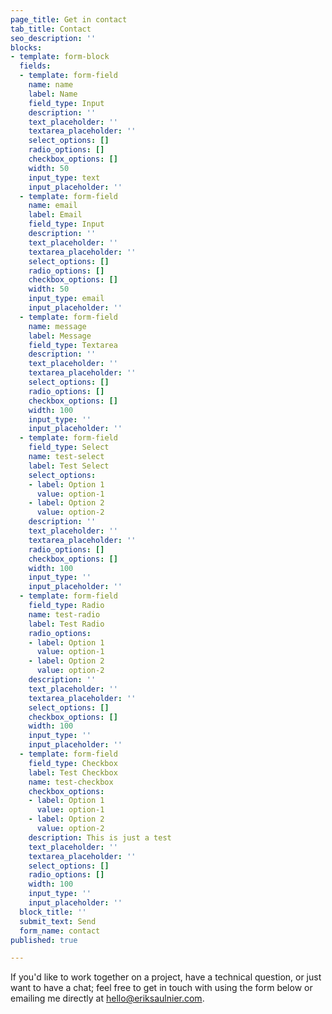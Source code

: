 ```yaml
---
page_title: Get in contact
tab_title: Contact
seo_description: ''
blocks:
- template: form-block
  fields:
  - template: form-field
    name: name
    label: Name
    field_type: Input
    description: ''
    text_placeholder: ''
    textarea_placeholder: ''
    select_options: []
    radio_options: []
    checkbox_options: []
    width: 50
    input_type: text
    input_placeholder: ''
  - template: form-field
    name: email
    label: Email
    field_type: Input
    description: ''
    text_placeholder: ''
    textarea_placeholder: ''
    select_options: []
    radio_options: []
    checkbox_options: []
    width: 50
    input_type: email
    input_placeholder: ''
  - template: form-field
    name: message
    label: Message
    field_type: Textarea
    description: ''
    text_placeholder: ''
    textarea_placeholder: ''
    select_options: []
    radio_options: []
    checkbox_options: []
    width: 100
    input_type: ''
    input_placeholder: ''
  - template: form-field
    field_type: Select
    name: test-select
    label: Test Select
    select_options:
    - label: Option 1
      value: option-1
    - label: Option 2
      value: option-2
    description: ''
    text_placeholder: ''
    textarea_placeholder: ''
    radio_options: []
    checkbox_options: []
    width: 100
    input_type: ''
    input_placeholder: ''
  - template: form-field
    field_type: Radio
    name: test-radio
    label: Test Radio
    radio_options:
    - label: Option 1
      value: option-1
    - label: Option 2
      value: option-2
    description: ''
    text_placeholder: ''
    textarea_placeholder: ''
    select_options: []
    checkbox_options: []
    width: 100
    input_type: ''
    input_placeholder: ''
  - template: form-field
    field_type: Checkbox
    label: Test Checkbox
    name: test-checkbox
    checkbox_options:
    - label: Option 1
      value: option-1
    - label: Option 2
      value: option-2
    description: This is just a test
    text_placeholder: ''
    textarea_placeholder: ''
    select_options: []
    radio_options: []
    width: 100
    input_type: ''
    input_placeholder: ''
  block_title: ''
  submit_text: Send
  form_name: contact
published: true

---
```

If you'd like to work together on a project, have a technical question, or just want to have a chat; feel free to get in touch with using the form below or emailing me directly at [hello@eriksaulnier.com](mailto:hello@eriksaulnier.com "Email me").
